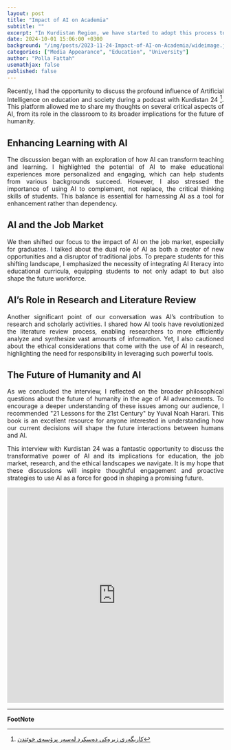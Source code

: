 ```yaml
---
layout: post
title: "Impact of AI on Academia"
subtitle: ""
excerpt: "In Kurdistan Region, we have started to adopt this process too. Particularly in our department, Software Engineering department we are more than enthusiastic about this process"
date: 2024-10-01 15:06:00 +0300
background: "/img/posts/2023-11-24-Impact-of-AI-on-Academia/wideimage.jpg"
categories: ["Media Appearance", "Education", "University"]
author: "Polla Fattah"
usemathjax: false
published: false
---
```

<style>
  video {
  /* override other styles to make responsive */
  width: 100%    !important;
  height: auto   !important;
}
body p{text-align: justify}
</style>


Recently, I had the opportunity to discuss the profound influence of Artificial Intelligence on education and society during a podcast with Kurdistan 24 [^1]. This platform allowed me to share my thoughts on several critical aspects of AI, from its role in the classroom to its broader implications for the future of humanity.

## Enhancing Learning with AI

The discussion began with an exploration of how AI can transform teaching and learning. I highlighted the potential of AI to make educational experiences more personalized and engaging, which can help students from various backgrounds succeed. However, I also stressed the importance of using AI to complement, not replace, the critical thinking skills of students. This balance is essential for harnessing AI as a tool for enhancement rather than dependency.

## AI and the Job Market

We then shifted our focus to the impact of AI on the job market, especially for graduates. I talked about the dual role of AI as both a creator of new opportunities and a disruptor of traditional jobs. To prepare students for this shifting landscape, I emphasized the necessity of integrating AI literacy into educational curricula, equipping students to not only adapt to but also shape the future workforce.

## AI’s Role in Research and Literature Review

Another significant point of our conversation was AI’s contribution to research and scholarly activities. I shared how AI tools have revolutionized the literature review process, enabling researchers to more efficiently analyze and synthesize vast amounts of information. Yet, I also cautioned about the ethical considerations that come with the use of AI in research, highlighting the need for responsibility in leveraging such powerful tools.

## The Future of Humanity and AI

As we concluded the interview, I reflected on the broader philosophical questions about the future of humanity in the age of AI advancements. To encourage a deeper understanding of these issues among our audience, I recommended "21 Lessons for the 21st Century" by Yuval Noah Harari. This book is an excellent resource for anyone interested in understanding how our current decisions will shape the future interactions between humans and AI.

This interview with Kurdistan 24 was a fantastic opportunity to discuss the transformative power of AI and its implications for education, the job market, research, and the ethical landscapes we navigate. It is my hope that these discussions will inspire thoughtful engagement and proactive strategies to use AI as a force for good in shaping a promising future.


<iframe width="100%" height="500" src="https://www.youtube.com/embed/dkaqZmUwSrM" title="" frameborder="0" allow="accelerometer; autoplay; clipboard-write; encrypted-media; gyroscope; picture-in-picture; web-share" referrerpolicy="strict-origin-when-cross-origin" allowfullscreen></iframe>


---


__FootNote__

[^1]: [کاریگەری زیرەکی دەسکرد لەسەر پرۆسەی خوێندن](https://fb.watch/rrd8-1VN96/)